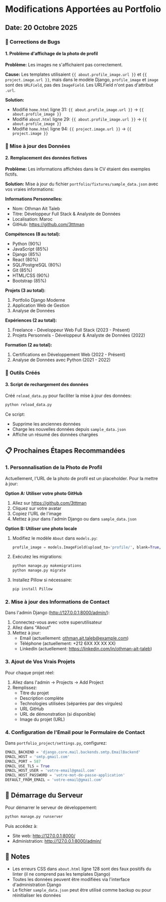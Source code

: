 # Modifications Apportées au Portfolio

## Date: 20 Octobre 2025

### 🐛 Corrections de Bugs

#### 1. Problème d'affichage de la photo de profil
**Problème:** Les images ne s'affichaient pas correctement.

**Cause:** Les templates utilisaient `{{ about.profile_image.url }}` et `{{ project.image.url }}`, mais dans le modèle Django, `profile_image` et `image` sont des `URLField`, pas des `ImageField`. Les URLField n'ont pas d'attribut `.url`.

**Solution:** 
- Modifié `home.html` ligne 31: `{{ about.profile_image.url }}` → `{{ about.profile_image }}`
- Modifié `about.html` ligne 29: `{{ about.profile_image.url }}` → `{{ about.profile_image }}`
- Modifié `home.html` ligne 94: `{{ project.image.url }}` → `{{ project.image }}`

### 📝 Mise à jour des Données

#### 2. Remplacement des données fictives
**Problème:** Les informations affichées dans le CV étaient des exemples fictifs.

**Solution:** Mise à jour du fichier `portfolio/fixtures/sample_data.json` avec vos vraies informations:

**Informations Personnelles:**
- Nom: Othman Ait Taleb
- Titre: Développeur Full Stack & Analyste de Données
- Localisation: Maroc
- GitHub: https://github.com/3tttman

**Compétences (8 au total):**
- Python (90%)
- JavaScript (85%)
- Django (85%)
- React (80%)
- SQL/PostgreSQL (80%)
- Git (85%)
- HTML/CSS (90%)
- Bootstrap (85%)

**Projets (3 au total):**
1. Portfolio Django Moderne
2. Application Web de Gestion
3. Analyse de Données

**Expériences (2 au total):**
1. Freelance - Développeur Web Full Stack (2023 - Présent)
2. Projets Personnels - Développeur & Analyste de Données (2022)

**Formation (2 au total):**
1. Certifications en Développement Web (2022 - Présent)
2. Analyse de Données avec Python (2021 - 2022)

### 🔧 Outils Créés

#### 3. Script de rechargement des données
Créé `reload_data.py` pour faciliter la mise à jour des données:
```bash
python reload_data.py
```

Ce script:
- Supprime les anciennes données
- Charge les nouvelles données depuis `sample_data.json`
- Affiche un résumé des données chargées

## 📋 Prochaines Étapes Recommandées

### 1. Personnalisation de la Photo de Profil
Actuellement, l'URL de la photo de profil est un placeholder. Pour la mettre à jour:

**Option A: Utiliser votre photo GitHub**
1. Allez sur https://github.com/3tttman
2. Cliquez sur votre avatar
3. Copiez l'URL de l'image
4. Mettez à jour dans l'admin Django ou dans `sample_data.json`

**Option B: Utiliser une photo locale**
1. Modifiez le modèle `About` dans `models.py`:
   ```python
   profile_image = models.ImageField(upload_to='profile/', blank=True, null=True)
   ```
2. Exécutez les migrations:
   ```bash
   python manage.py makemigrations
   python manage.py migrate
   ```
3. Installez Pillow si nécessaire:
   ```bash
   pip install Pillow
   ```

### 2. Mise à jour des Informations de Contact
Dans l'admin Django (http://127.0.0.1:8000/admin/):
1. Connectez-vous avec votre superutilisateur
2. Allez dans "About"
3. Mettez à jour:
   - Email (actuellement: othman.ait.taleb@example.com)
   - Téléphone (actuellement: +212 6XX XX XX XX)
   - LinkedIn (actuellement: https://linkedin.com/in/othman-ait-taleb)

### 3. Ajout de Vos Vrais Projets
Pour chaque projet réel:
1. Allez dans l'admin → Projects → Add Project
2. Remplissez:
   - Titre du projet
   - Description complète
   - Technologies utilisées (séparées par des virgules)
   - URL GitHub
   - URL de démonstration (si disponible)
   - Image du projet (URL)

### 4. Configuration de l'Email pour le Formulaire de Contact
Dans `portfolio_project/settings.py`, configurez:
```python
EMAIL_BACKEND = 'django.core.mail.backends.smtp.EmailBackend'
EMAIL_HOST = 'smtp.gmail.com'
EMAIL_PORT = 587
EMAIL_USE_TLS = True
EMAIL_HOST_USER = 'votre-email@gmail.com'
EMAIL_HOST_PASSWORD = 'votre-mot-de-passe-application'
DEFAULT_FROM_EMAIL = 'votre-email@gmail.com'
```

## 🚀 Démarrage du Serveur

Pour démarrer le serveur de développement:
```bash
python manage.py runserver
```

Puis accédez à:
- Site web: http://127.0.0.1:8000/
- Administration: http://127.0.0.1:8000/admin/

## 📝 Notes

- Les erreurs CSS dans `about.html` ligne 128 sont des faux positifs du linter (il ne comprend pas les templates Django)
- Toutes les données peuvent être modifiées via l'interface d'administration Django
- Le fichier `sample_data.json` peut être utilisé comme backup ou pour réinitialiser les données
